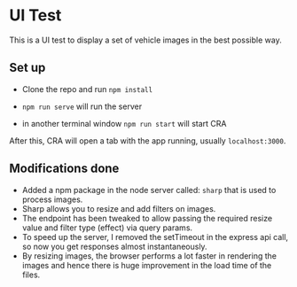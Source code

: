 # UI Test

This is a UI test to display a set of vehicle images in the best possible way.

## Set up

- Clone the repo and run `npm install`

- `npm run serve` will run the server

- in another terminal window `npm run start` will start CRA

After this, CRA will open a tab with the app running, usually `localhost:3000`.

## Modifications done

- Added a npm package in the node server called: `sharp` that is used to process images.
- Sharp allows you to resize and add filters on images.
- The endpoint has been tweaked to allow passing the required resize value and filter type (effect) via query params.
- To speed up the server, I removed the setTimeout in the express api call, so now you get responses almost instantaneously.
- By resizing images, the browser performs a lot faster in rendering the images and hence there is huge improvement in the load time of the files.
